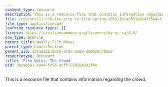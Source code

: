 ```yaml
---
content_type: resource
description: This is a resource file that contains information regarding the crowd.
file: /courses/11-139-the-city-in-film-spring-2015/3ecae591a8e4fc564cff55d18a941f44_MIT11_139S15_TheCrowd2.pdf
file_type: application/pdf
learning_resource_types: []
license: https://creativecommons.org/licenses/by-nc-sa/4.0/
ocw_type: OCWFile
parent_title: Weekly Film Notes
parent_type: CourseSection
parent_uid: 1d158212-0d36-a7dc-d3be-db0026c7baa2
resourcetype: Document
title: 'Film Notes: The Crowd'
uid: 3ecae591-a8e4-fc56-4cff-55d18a941f44
---
```

This is a resource file that contains information regarding the crowd.
